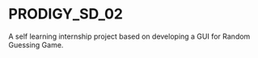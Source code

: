 # PRODIGY_SD_02
A self learning internship project based on developing a GUI for Random Guessing Game.
